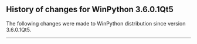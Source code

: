 ﻿## History of changes for WinPython 3.6.0.1Qt5

The following changes were made to WinPython distribution since version 3.6.0.1Qt5.

* * *
